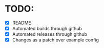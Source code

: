 # TODO:

* [x] README
* [x] Automated builds through github
* [x] Automated releases through github
* [x] Changes as a patch over example config
